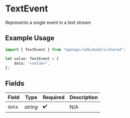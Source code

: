 # TextEvent

Represents a single event in a text stream

## Example Usage

```typescript
import { TextEvent } from "openapi/sdk/models/shared";

let value: TextEvent = {
    data: "<value>",
};
```

## Fields

| Field              | Type               | Required           | Description        |
| ------------------ | ------------------ | ------------------ | ------------------ |
| `data`             | *string*           | :heavy_check_mark: | N/A                |